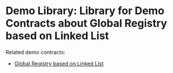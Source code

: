 # Demo Library: Library for Demo Contracts about Global Registry based on Linked List

Related demo contracts:
- [Global Registry based on Linked List]

[Global Registry based on Linked List]: ../../contracts/demo-linked-list-type
